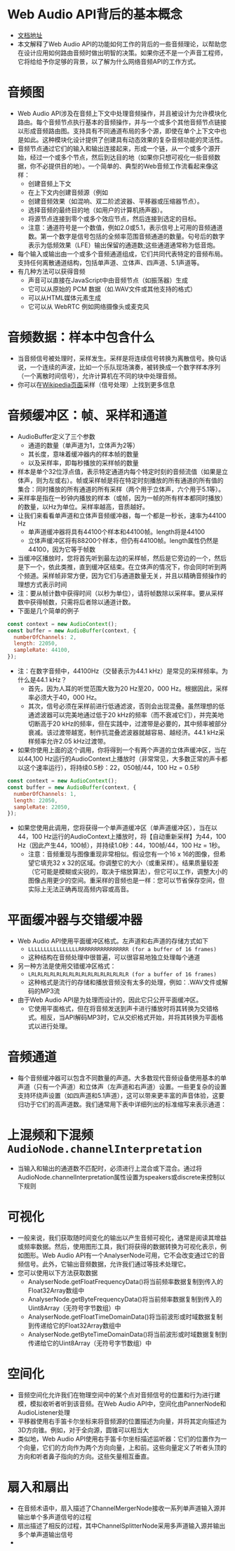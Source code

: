 # Web Audio API背后的基本概念
- [文档地址](https://developer.mozilla.org/en-US/docs/Web/API/Web_Audio_API/Basic_concepts_behind_Web_Audio_API)
- 本文解释了Web Audio API的功能如何工作的背后的一些音频理论，以帮助您在设计应用如何路由音频时做出明智的决策。如果你还不是一个声音工程师，它将给给予你足够的背景，以了解为什么网络音频API的工作方式。
# 音频图
- Web Audio API涉及在音频上下文中处理音频操作，并且被设计为允许模块化路由。每个音频节点执行基本的音频操作，并与一个或多个其他音频节点链接以形成音频路由图。支持具有不同通道布局的多个源，即使在单个上下文中也是如此。这种模块化设计提供了创建具有动态效果的复杂音频功能的灵活性。
- 音频节点通过它们的输入和输出连接起来，形成一个链，从一个或多个源开始，经过一个或多个节点，然后到达目的地（如果你只想可视化一些音频数据，你不必提供目的地）。一个简单的、典型的Web音频工作流看起来像这样：
  - 创建音频上下文
  - 在上下文内创建音频源（例如<audio>，振荡器或流）。
  - 创建音频效果（如混响、双二阶滤波器、平移器或压缩器节点）。
  - 选择音频的最终目的地（如用户的计算机扬声器）。
  - 将源节点连接到零个或多个效应节点，然后连接到选定的目标。
  - 注意：通道符号是一个数值，例如2.0或5.1，表示信号上可用的音频通道数。第一个数字是信号包括的全频率范围音频通道的数量。句号后的数字表示为低频效果（LFE）输出保留的通道数;这些通道通常称为低音炮。
- 每个输入或输出由一个或多个音频通道组成，它们共同代表特定的音频布局。支持任何离散通道结构，包括单声道、立体声、四声道、5.1声道等。
- 有几种方法可以获得音频
  - 声音可以直接在JavaScript中由音频节点（如振荡器）生成
  - 它可以从原始的 PCM 数据（如.WAV文件或其他支持的格式）
  - 可以从HTML媒体元素生成
  - 它可以从 WebRTC 例如网络摄像头或麦克风
# 音频数据：样本中包含什么
- 当音频信号被处理时，采样发生。采样是将连续信号转换为离散信号。换句话说，一个连续的声波，比如一个乐队现场演奏，被转换成一个数字样本序列（一个离散时间信号），允许计算机在不同的块中处理音频。
- 你可以在[Wikipedia页面](https://en.wikipedia.org/wiki/Sampling_%28signal_processing%29)采样（信号处理）上找到更多信息
# 音频缓冲区：帧、采样和通道
- AudioBuffer定义了三个参数
  - 通道的数量（单声道为1，立体声为2等）
  - 其长度，意味着缓冲器内的样本帧的数量
  - 以及采样率，即每秒播放的采样帧的数量
- 样本是单个32位浮点值，表示特定通道内每个特定时刻的音频流值（如果是立体声，则为左或右）。帧或采样帧是将在特定时刻播放的所有通道的所有值的集合：同时播放的所有通道的所有采样（两个用于立体声，六个用于5.1等）。
- 采样率是指在一秒钟内播放的样本（或帧，因为一帧的所有样本都同时播放）的数量，以Hz为单位。采样率越高，音质越好。
- 让我们来看看单声道和立体声音频缓冲器，每一个都是一秒长，速率为44100 Hz
  - 单声道缓冲器将具有44100个样本和44100帧。length将是44100
  - 立体声缓冲区将有88200个样本，但仍有44100帧。length属性仍然是44100，因为它等于帧数
- 当缓冲区播放时，您将首先听到最左边的采样帧，然后是它旁边的一个，然后是下一个，依此类推，直到缓冲区结束。在立体声的情况下，你会同时听到两个频道。采样帧非常方便，因为它们与通道数量无关，并且以精确音频操作的理想方式表示时间
- 注：要从帧计数中获得时间（以秒为单位），请将帧数除以采样率。要从采样数中获得帧数，只需将后者除以通道计数。
- 下面是几个简单的例子
```javascript
const context = new AudioContext();
const buffer = new AudioBuffer(context, {
  numberOfChannels: 2,
  length: 22050,
  sampleRate: 44100,
});
```
- 注：在数字音频中，44100Hz（交替表示为44.1 kHz）是常见的采样频率。为什么是44.1 kHz？
  - 首先，因为人耳的听觉范围大致为20 Hz至20，000 Hz。根据因此，采样率必须大于40，000 Hz。
  - 其次，信号必须在采样前进行低通滤波，否则会出现混叠。虽然理想的低通滤波器可以完美地通过低于20 kHz的频率（而不衰减它们），并完美地切断高于20 kHz的频率，但在实践中，过渡带是必要的，其中频率被部分衰减。该过渡带越宽，制作抗混叠滤波器就越容易、越经济。44.1 kHz采样频率允许2.05 kHz过渡带。
- 如果你使用上面的这个调用，你将得到一个有两个声道的立体声缓冲区，当在以44,100 Hz运行的AudioContext上播放时（非常常见，大多数正常的声卡都以这个速率运行），将持续0.5秒：22，050帧/44，100 Hz = 0.5秒
```javascript
const context = new AudioContext();
const buffer = new AudioBuffer(context, {
  numberOfChannels: 1,
  length: 22050,
  sampleRate: 22050,
});
```
- 如果您使用此调用，您将获得一个单声道缓冲区（单声道缓冲区），当在以44，100 Hz运行的AudioContext上播放时，将【自动重新采样】为44，100 Hz（因此产生44，100帧），并持续1.0秒：44，100帧/44，100 Hz = 1秒。
  - 注意：音频重现与图像重现非常相似。假设您有一个16 x 16的图像，但希望它填充32 x 32的区域。你调整它的大小（或重采样）。结果质量较差（它可能是模糊或尖锐的，取决于缩放算法），但它可以工作，调整大小的图像占用更少的空间。重采样的音频也是一样：您可以节省保存空间，但实际上无法正确再现高频内容或高音。
# 平面缓冲器与交错缓冲器
- Web Audio API使用平面缓冲区格式。左声道和右声道的存储方式如下
  - `LLLLLLLLLLLLLLLLRRRRRRRRRRRRRRRR (for a buffer of 16 frames)`
  - 这种结构在音频处理中很普遍，可以很容易地独立处理每个通道
- 另一种方法是使用交错缓冲区格式：
  - `LRLRLRLRLRLRLRLRLRLRLRLRLRLRLRLR (for a buffer of 16 frames)`
  - 这种格式是流行的存储和播放音频没有太多的处理，例如：.WAV文件或解码的MP3流
- 由于Web Audio API是为处理而设计的，因此它只公开平面缓冲区。
  - 它使用平面格式，但在将音频发送到声卡进行播放时将其转换为交错格式。相反，当API解码MP3时，它从交织格式开始，并将其转换为平面格式以进行处理。
# 音频通道
- 每个音频缓冲器可以包含不同数量的声道。大多数现代音频设备使用基本的单声道（只有一个声道）和立体声（左声道和右声道）设置。一些更复杂的设置支持环绕声设置（如四声道和5.1声道），这可以带来更丰富的声音体验，这要归功于它们的高声道数。我们通常用下表中详细列出的标准缩写来表示通道：
# 上混频和下混频`AudioNode.channelInterpretation`
- 当输入和输出的通道数不匹配时，必须进行上混合或下混合。通过将AudioNode.channelInterpretation属性设置为speakers或discrete来控制以下规则
# 可视化
- 一般来说，我们获取随时间变化的输出以产生音频可视化，通常是阅读其增益或频率数据。然后，使用图形工具，我们将获得的数据转换为可视化表示，例如图形。Web Audio API有一个AnalyserNode可用，它不会改变通过它的音频信号。此外，它输出音频数据，允许我们通过<canvas>等技术处理它。
- 您可以使用以下方法获取数据
  - AnalyserNode.getFloatFrequencyData()将当前频率数据复制到传入的Float32Array数组中
  - AnalyserNode.getByteFrequencyData()将当前频率数据复制到传入的Uint8Array（无符号字节数组）中
  - AnalyserNode.getFloatTimeDomainData()将当前波形或时域数据复制到传递给它的Float32Array数组中
  - AnalyserNode.getByteTimeDomainData()将当前波形或时域数据复制到传递给它的Uint8Array（无符号字节数组）中
# 空间化
- 音频空间化允许我们在物理空间中的某个点对音频信号的位置和行为进行建模，模拟收听者听到该音频。在Web Audio API中，空间化由PannerNode和AudioListener处理
- 平移器使用右手笛卡尔坐标来将音频源的位置描述为向量，并将其定向描述为3D方向锥。例如，对于全向源，圆锥可以相当大
- 类似地，Web Audio API使用右手笛卡尔坐标描述监听器：它们的位置作为一个向量，它们的方向作为两个方向向量，上和前。这些向量定义了听者头顶的方向和听者鼻子指向的方向。这些矢量相互垂直。
# 扇入和扇出
- 在音频术语中，扇入描述了ChannelMergerNode接收一系列单声道输入源并输出单个多声道信号的过程
- 扇出描述了相反的过程，其中ChannelSplitterNode采用多声道输入源并输出多个单声道输出信号
- 


